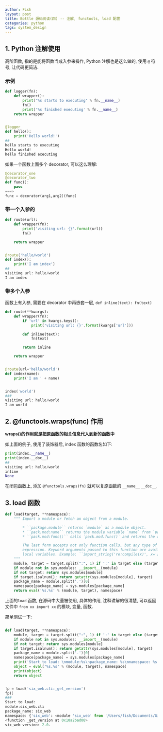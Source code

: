 ```yaml
---
author: Fish
layout: post
title: Bottle 源码阅读(四) -- 注解, functools, load 配置
categories: python
tags: system_design
---
```



## 1. Python 注解使用

高阶函数, 指的是能将函数当成入参来操作, Python 注解也是这么做的, 使用 `@` 符号, 让代码更简洁.

###  示例

```python
def logger(fn):
    def wrapper():
        print('%s starts to executing' % fn.__name__)
        fn()
        print('%s finished executing' % fn.__name__)
    return wrapper


@logger
def hello():
    print('Hello world!')
##
hello starts to executing
Hello world!
hello finished executing
```

如果一个函数上面多个 decorator, 可以这么理解:

```python
@decorator_one
@decorator_two
def func():
    pass
===>
func = decorator(arg1,arg2)(func)
```

### 带一个入参的

```python
def route(url):
    def wrapper(fn):
        print('visiting url: {}'.format(url))
        fn()

    return wrapper


@route('hello/world')
def index():
    print('I am index')
##
visiting url: hello/world
I am index
```

### 带多个入参

函数上有入参, 需要在 decorator 中再嵌套一层, `def inline(text): fn(text)`

```python
def route(**kwargs):
    def wrapper(fn):
        if 'url' in kwargs.keys():
            print('visiting url: {}'.format(kwargs['url']))

        def inline(text):
            fn(text)

        return inline

    return wrapper


@route(url='hello/world')
def index(name):
    print('I am ' + name)


index('world')
###
visiting url: hello/world
I am world
```

## 2. @functools.wraps(func) 作用

<b>wraps()的作用就是把原函数的相关信息代入到新的函数中</b>

如上面的例子, 使用了装饰器后, index 函数的函数名如下:

```python
print(index.__name__)
print(index.__doc__)
##
visiting url: hello/world
inline
None
```

在闭包函数上, 添加 `@functools.wraps(fn)` 就可以复原函数的 `__name__`  `__doc__`.

## 3. load 函数

```python
def load(target, **namespace):
    """ Import a module or fetch an object from a module.

        * ``package.module`` returns `module` as a module object.
        * ``pack.mod:name`` returns the module variable `name` from `pack.mod`.
        * ``pack.mod:func()`` calls `pack.mod.func()` and returns the result.

        The last form accepts not only function calls, but any type of
        expression. Keyword arguments passed to this function are available as
        local variables. Example: ``import_string('re:compile(x)', x='[a-z]')``
    """
    module, target = target.split(":", 1) if ':' in target else (target, None)
    if module not in sys.modules: __import__(module)
    if not target: return sys.modules[module]
    if target.isalnum(): return getattr(sys.modules[module], target)
    package_name = module.split('.')[0]
    namespace[package_name] = sys.modules[package_name]
    return eval('%s.%s' % (module, target), namespace)
```

上面的`load` 函数, 在源码中大量被使用, 具体的作用, 注释讲解的很清楚, 可以返回文件中 `from xx import xx` 的模块, 变量, 函数.

简单测试一下:

```python

def load(target, **namespace):
    module, target = target.split(":", 1) if ':' in target else (target, None)
    if module not in sys.modules: __import__(module)
    if not target: return sys.modules[module]
    if target.isalnum(): return getattr(sys.modules[module], target)
    package_name = module.split('.')[0]
    namespace[package_name] = sys.modules[package_name]
    print('Start to load: \nmodule:%s\npackage_name: %s\nnamespace: %s' % (module, package_name, namespace))
    object = eval('%s.%s' % (module, target), namespace)
    print(object)
    return object


fp = load('six_web.cli:_get_version')
fp()
###
Start to load:
module:six_web.cli
package_name: six_web
namespace: {'six_web': <module 'six_web' from '/Users/fish/Documents/GitHub/six-web/six_web/__init__.py'>}
<function _get_version at 0x10a2bad08>
six_web version: 2.0.
```

